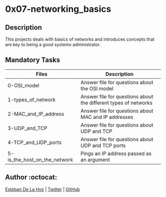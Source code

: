 # 0x07-networking_basics

## Description

This projects deals with basics of networks and introduces concepts that are key to being a good systems administrator.

## Mandatory Tasks

| Files | Description |
| ----- | ----------- |
| 0-OSI_model | Answer file for questions about the OSI model |
| 1-types_of_network | Answer file for questions about the different types of networks |
| 2-MAC_and_IP_address | Answer file for questions about MAC and IP addresses |
| 3-UDP_and_TCP | Answer file for questions about UDP and TCP |
| 4-TCP_and_UDP_ports | Answer file for questions about UDP and TCP ports |
| 5-is_the_host_on_the_network | Pings an IP address passed as an argument |

## Author :octocat:

[Esteban De La Hoz](https://www.linkedin.com/in/esteban-de-la-hoz-romero-b6270017b/) | [Twitter](https://twitter.com/Esteban18911) | [GitHub](https://github.com/Esteban18911)
